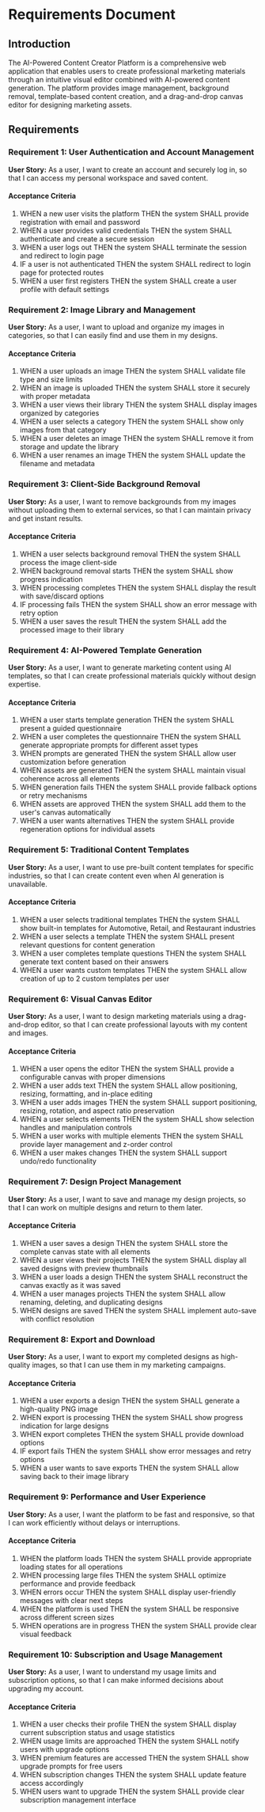 # Requirements Document

## Introduction

The AI-Powered Content Creator Platform is a comprehensive web application that enables users to create professional marketing materials through an intuitive visual editor combined with AI-powered content generation. The platform provides image management, background removal, template-based content creation, and a drag-and-drop canvas editor for designing marketing assets.

## Requirements

### Requirement 1: User Authentication and Account Management

**User Story:** As a user, I want to create an account and securely log in, so that I can access my personal workspace and saved content.

#### Acceptance Criteria

1. WHEN a new user visits the platform THEN the system SHALL provide registration with email and password
2. WHEN a user provides valid credentials THEN the system SHALL authenticate and create a secure session
3. WHEN a user logs out THEN the system SHALL terminate the session and redirect to login page
4. IF a user is not authenticated THEN the system SHALL redirect to login page for protected routes
5. WHEN a user first registers THEN the system SHALL create a user profile with default settings

### Requirement 2: Image Library and Management

**User Story:** As a user, I want to upload and organize my images in categories, so that I can easily find and use them in my designs.

#### Acceptance Criteria

1. WHEN a user uploads an image THEN the system SHALL validate file type and size limits
2. WHEN an image is uploaded THEN the system SHALL store it securely with proper metadata
3. WHEN a user views their library THEN the system SHALL display images organized by categories
4. WHEN a user selects a category THEN the system SHALL show only images from that category
5. WHEN a user deletes an image THEN the system SHALL remove it from storage and update the library
6. WHEN a user renames an image THEN the system SHALL update the filename and metadata

### Requirement 3: Client-Side Background Removal

**User Story:** As a user, I want to remove backgrounds from my images without uploading them to external services, so that I can maintain privacy and get instant results.

#### Acceptance Criteria

1. WHEN a user selects background removal THEN the system SHALL process the image client-side
2. WHEN background removal starts THEN the system SHALL show progress indication
3. WHEN processing completes THEN the system SHALL display the result with save/discard options
4. IF processing fails THEN the system SHALL show an error message with retry option
5. WHEN a user saves the result THEN the system SHALL add the processed image to their library

### Requirement 4: AI-Powered Template Generation

**User Story:** As a user, I want to generate marketing content using AI templates, so that I can create professional materials quickly without design expertise.

#### Acceptance Criteria

1. WHEN a user starts template generation THEN the system SHALL present a guided questionnaire
2. WHEN a user completes the questionnaire THEN the system SHALL generate appropriate prompts for different asset types
3. WHEN prompts are generated THEN the system SHALL allow user customization before generation
4. WHEN assets are generated THEN the system SHALL maintain visual coherence across all elements
5. WHEN generation fails THEN the system SHALL provide fallback options or retry mechanisms
6. WHEN assets are approved THEN the system SHALL add them to the user's canvas automatically
7. WHEN a user wants alternatives THEN the system SHALL provide regeneration options for individual assets

### Requirement 5: Traditional Content Templates

**User Story:** As a user, I want to use pre-built content templates for specific industries, so that I can create content even when AI generation is unavailable.

#### Acceptance Criteria

1. WHEN a user selects traditional templates THEN the system SHALL show built-in templates for Automotive, Retail, and Restaurant industries
2. WHEN a user selects a template THEN the system SHALL present relevant questions for content generation
3. WHEN a user completes template questions THEN the system SHALL generate text content based on their answers
4. WHEN a user wants custom templates THEN the system SHALL allow creation of up to 2 custom templates per user

### Requirement 6: Visual Canvas Editor

**User Story:** As a user, I want to design marketing materials using a drag-and-drop editor, so that I can create professional layouts with my content and images.

#### Acceptance Criteria

1. WHEN a user opens the editor THEN the system SHALL provide a configurable canvas with proper dimensions
2. WHEN a user adds text THEN the system SHALL allow positioning, resizing, formatting, and in-place editing
3. WHEN a user adds images THEN the system SHALL support positioning, resizing, rotation, and aspect ratio preservation
4. WHEN a user selects elements THEN the system SHALL show selection handles and manipulation controls
5. WHEN a user works with multiple elements THEN the system SHALL provide layer management and z-order control
6. WHEN a user makes changes THEN the system SHALL support undo/redo functionality

### Requirement 7: Design Project Management

**User Story:** As a user, I want to save and manage my design projects, so that I can work on multiple designs and return to them later.

#### Acceptance Criteria

1. WHEN a user saves a design THEN the system SHALL store the complete canvas state with all elements
2. WHEN a user views their projects THEN the system SHALL display all saved designs with preview thumbnails
3. WHEN a user loads a design THEN the system SHALL reconstruct the canvas exactly as it was saved
4. WHEN a user manages projects THEN the system SHALL allow renaming, deleting, and duplicating designs
5. WHEN designs are saved THEN the system SHALL implement auto-save with conflict resolution

### Requirement 8: Export and Download

**User Story:** As a user, I want to export my completed designs as high-quality images, so that I can use them in my marketing campaigns.

#### Acceptance Criteria

1. WHEN a user exports a design THEN the system SHALL generate a high-quality PNG image
2. WHEN export is processing THEN the system SHALL show progress indication for large designs
3. WHEN export completes THEN the system SHALL provide download options
4. IF export fails THEN the system SHALL show error messages and retry options
5. WHEN a user wants to save exports THEN the system SHALL allow saving back to their image library

### Requirement 9: Performance and User Experience

**User Story:** As a user, I want the platform to be fast and responsive, so that I can work efficiently without delays or interruptions.

#### Acceptance Criteria

1. WHEN the platform loads THEN the system SHALL provide appropriate loading states for all operations
2. WHEN processing large files THEN the system SHALL optimize performance and provide feedback
3. WHEN errors occur THEN the system SHALL display user-friendly messages with clear next steps
4. WHEN the platform is used THEN the system SHALL be responsive across different screen sizes
5. WHEN operations are in progress THEN the system SHALL provide clear visual feedback

### Requirement 10: Subscription and Usage Management

**User Story:** As a user, I want to understand my usage limits and subscription options, so that I can make informed decisions about upgrading my account.

#### Acceptance Criteria

1. WHEN a user checks their profile THEN the system SHALL display current subscription status and usage statistics
2. WHEN usage limits are approached THEN the system SHALL notify users with upgrade options
3. WHEN premium features are accessed THEN the system SHALL show upgrade prompts for free users
4. WHEN subscription changes THEN the system SHALL update feature access accordingly
5. WHEN users want to upgrade THEN the system SHALL provide clear subscription management interface